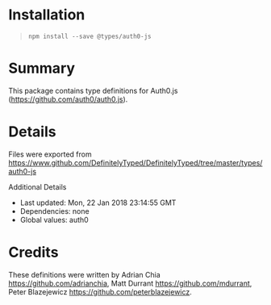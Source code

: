 # Installation
> `npm install --save @types/auth0-js`

# Summary
This package contains type definitions for Auth0.js (https://github.com/auth0/auth0.js).

# Details
Files were exported from https://www.github.com/DefinitelyTyped/DefinitelyTyped/tree/master/types/auth0-js

Additional Details
 * Last updated: Mon, 22 Jan 2018 23:14:55 GMT
 * Dependencies: none
 * Global values: auth0

# Credits
These definitions were written by Adrian Chia <https://github.com/adrianchia>, Matt Durrant <https://github.com/mdurrant>, Peter Blazejewicz <https://github.com/peterblazejewicz>.

